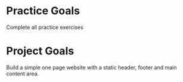 # Practice Goals
Complete all practice exercises

# Project Goals
Build a simple one page website with a static header, footer and main content area.
